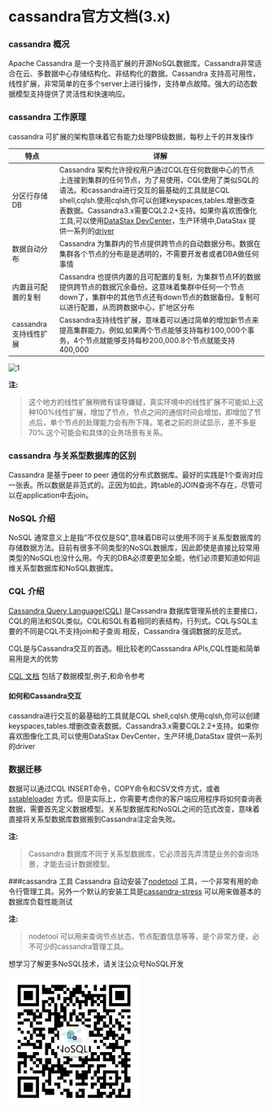 # cassandra官方文档(3.x)


### cassandra 概况
Apache Cassandra 是一个支持高扩展的开源NoSQL数据库。Cassandra非常适合在云、多数据中心存储结构化、非结构化的数据。Cassandra 支持高可用性，线性扩展，非常简单的在多个server上进行操作，支持单点故障。强大的动态数据模型支持提供了灵活性和快速响应。

### cassandra 工作原理
cassandra 可扩展的架构意味着它有能力处理PB级数据，每秒上千的并发操作

| 特点 | 详解 | 
| ------------- |-------------|
| 分区行存储DB | Cassandra 架构允许授权用户通过CQL在任何数据中心的节点上连接到集群的任何节点，为了易使用，CQL使用了类似SQL的语法。和cassandra进行交互的最基础的工具就是CQL shell,cqlsh.使用cqlsh,你可以创建keyspaces,tables.增删改查表数据。Cassandra3.x需要CQL2.2+支持。如果你喜欢图像化工具,可以使用[DataStax DevCenter](http://docs.datastax.com/en/developer/devcenter/doc/devcenter/features.html)，生产环境中,DataStax 提供一系列的[driver](http://docs.datastax.com/en/developer/driver-matrix/doc/common/driverMatrix.html)|
| 数据自动分布 | Cassandra 为集群内的节点提供跨节点的自动数据分布。数据在集群各个节点的分布是是透明的，不需要开发者或者DBA做任何事情 |
| 内置且可配置的复制 | Cassandra 也提供内置的且可配置的复制，为集群节点环的数据提供跨节点的数据冗余备份。这意味着集群中任何一个节点down了，集群中的其他节点还有down节点的数据备份。复制可以进行配置，从而跨数据中心，扩地区分布|
| cassandra支持线性扩展 | Cassandra支持线性扩展，意味着可以通过简单的增加新节点来提高集群能力。例如,如果两个节点能够支持每秒100,000个事务，4个节点就能够支持每秒200,000.8个节点就能支持400,000|
![1](http://docs.datastax.com/en/cassandra/3.0/cassandra/images/intro_cassandra.png)

**注:**

> 这个地方的线性扩展稍微有误导嫌疑，真实环境中的线性扩展不可能如上这种100%线性扩展，增加了节点，节点之间的通信时间会增加，即增加了节点后，单个节点的处理能力会有所下降。笔者之前的测试显示，差不多是70%.这个可能会和具体的业务场景有关系。



### cassandra 与关系型数据库的区别
Cassandra 是基于peer to peer 通信的分布式数据库。最好的实践是1个查询对应一张表。所以数据是非范式的。正因为如此，跨table的JOIN查询不存在，尽管可以在application中去join。

### NoSQL 介绍
NoSQL 通常意义上是指“不仅仅是SQ",意味着DB可以使用不同于关系型数据库的存储数据方法。目前有很多不同类型的NoSQL数据库，因此即使是直接比较常用类型的NoSQL也没什么用。今天的DBA必须要更加全能，他们必须要知道如何运维关系型数据库和NoSQL数据库。
### CQL 介绍
[Cassandra Query Language(CQL)](http://docs.datastax.com/en/cql/3.3/cql/cqlIntro.html) 是Cassandra 数据库管理系统的主要接口，CQL的用法和SQL类似。CQL和SQL有着相同的表结构，行列式。CQL与SQL主要的不同是CQL不支持join和子查询.相反，Cassandra 强调数据的反范式。

CQL是与Cassandra交互的首选。相比较老的Casssandra APIs,CQL性能和简单易用是大的优势

[CQL 文档](http://docs.datastax.com/en/cql/3.3/index.html)
包括了数据模型,例子,和命令参考

#### 如何和Cassandra交互
cassandra进行交互的最基础的工具就是CQL shell,cqlsh.使用cqlsh,你可以创建keyspaces,tables.增删改查表数据。Cassandra3.x需要CQL2.2+支持。如果你喜欢图像化工具,可以使用DataStax DevCenter，生产环境,DataStax 提供一系列的driver
### 数据迁移
数据可以通过CQL INSERT命令，COPY命令和CSV文件方式，或者[sstableloader](http://docs.datastax.com/en/cassandra/3.0/cassandra/tools/toolsBulkloader.html) 方式。但是实际上，你需要考虑你的客户端应用程序将如何查询表数据，需要首先定义数据模型。关系型数据库和NoSQL之间的范式改变，意味着直接将关系型数据库数据搬到Cassandra注定会失败。

**注:**

> Cassandra 数据库不同于关系型数据库，它必须首先弄清楚业务的查询场景，才能去设计数据模型。



###cassandra 工具
Cassandra 自动安装了[nodetool](http://docs.datastax.com/en/cassandra/3.0/cassandra/tools/toolsNodetool.html)
工具，一个非常有用的命令行管理工具。另外一个默认的安装工具是[cassandra-stress](http://docs.datastax.com/en/cassandra/3.0/cassandra/tools/toolsCStress.html)
可以用来做基本的数据库负载性能测试

**注:**

> nodetool 可以用来查询节点状态，节点配置信息等等，是个非常方便，必不可少的cassandra管理工具。

想学习了解更多NoSQL技术，请关注公众号NoSQL开发

![](/assets/qrcode_for_gh_c98f244e174d_258.jpg)

